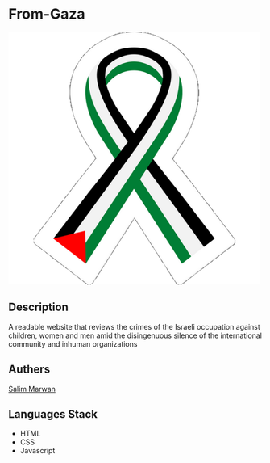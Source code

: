 # From-Gaza


![Logo](public/logo/1.png)


## Description

A readable website that reviews the crimes of the Israeli occupation against children, women and men amid the disingenuous silence of the international community and inhuman organizations


## Authers

[Salim Marwan](https://www.github.com/salim-mrw)


## Languages Stack

- HTML
- CSS
- Javascript